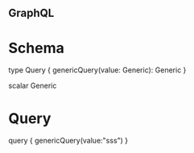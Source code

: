 ## GraphQL
# Schema
type Query {
    genericQuery(value: Generic): Generic
}

scalar Generic

# Query
query {
  genericQuery(value:"sss")
}